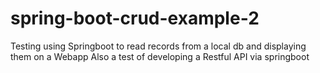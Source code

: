 # spring-boot-crud-example-2
Testing using Springboot to read records from a local db and displaying them on a Webapp
Also a test of developing a Restful API via springboot
